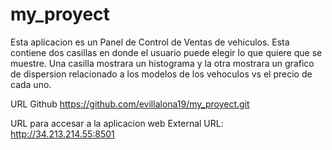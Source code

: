 # my_proyect

Esta aplicacion es un Panel de Control de Ventas de vehiculos. Esta contiene dos casillas en donde el usuario puede elegir lo que quiere que se muestre. Una casilla mostrara un histograma y la otra mostrara un grafico de dispersion relacionado a los modelos de los vehoculos vs el precio de cada uno.

URL Github https://github.com/evillalona19/my_proyect.git

URL para accesar a la aplicacion web External URL: http://34.213.214.55:8501

